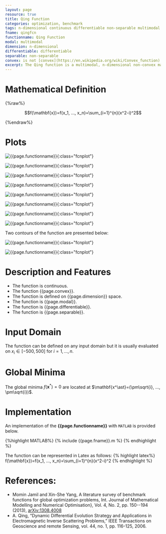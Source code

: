 ```yaml
---
layout: page
resource: true
title: Qing Function
categories: optimization, benchmark
tags: n-dimensional continuous differentiable non-separable multimodal non-convex
fname: qingfcn
functionname: Qing Function
modal: multimodal
dimension: n-dimensional
differentiable: differentiable
separable: non-separable
convex: is not [convex](https://en.wikipedia.org/wiki/Convex_function)
excerpt: The Qing function is a multimodal, n-dimensional non-convex mathematical function widely used for testing optimization algorithms
---
```


# Mathematical Definition

{%raw%}

$$f(\mathbf{x})=f(x_1, ..., x_n)=\sum_{i=1}^{n}(x^2-i)^2$$

{%endraw%}

# Plots
![{{page.functionname}}]({{site.baseurl}}/benchmarkfcns/plots/{{page.fname}}.png){:class="fcnplot"}

![{{page.functionname}}]({{site.baseurl}}/benchmarkfcns/plots/{{page.fname}}_2.png){:class="fcnplot"}

![{{page.functionname}}]({{site.baseurl}}/benchmarkfcns/plots/{{page.fname}}_3.png){:class="fcnplot"}

![{{page.functionname}}]({{site.baseurl}}/benchmarkfcns/plots/{{page.fname}}_4.png){:class="fcnplot"}

![{{page.functionname}}]({{site.baseurl}}/benchmarkfcns/plots/{{page.fname}}_5.png){:class="fcnplot"}

![{{page.functionname}}]({{site.baseurl}}/benchmarkfcns/plots/{{page.fname}}_6.png){:class="fcnplot"}

![{{page.functionname}}]({{site.baseurl}}/benchmarkfcns/plots/{{page.fname}}_7.png){:class="fcnplot"}

![{{page.functionname}}]({{site.baseurl}}/benchmarkfcns/plots/{{page.fname}}_8.png){:class="fcnplot"}

Two contours of the function are presented below:

![{{page.functionname}}]({{site.baseurl}}/benchmarkfcns/plots/{{page.fname}}_contour.png){:class="fcnplot"}

![{{page.functionname}}]({{site.baseurl}}/benchmarkfcns/plots/{{page.fname}}_contour_2.png){:class="fcnplot"}

# Description and Features
* The function is continuous.
* The function {{page.convex}}.
* The function is defined on {{page.dimension}} space.
* The function is {{page.modal}}.
* The function is {{page.differentiable}}.
* The function is {{page.separable}}.

# Input Domain
The function can be defined on any input domain but it is usually evaluated on $x_i \in [-500, 500]$ for $i=1, ..., n$.

# Global Minima
The global minima $f(\textbf{x}^{\ast})=0$ are located at $\mathbf{x^\ast}=(\pm\sqrt{i}, ..., \pm\sqrt{i})$.

# Implementation
An implementation of the **{{page.functionname}}** with `MATLAB` is provided below. 

{%highlight MATLAB%}
{% include {{page.fname}}.m %}
{% endhighlight %}

The function can be represented in Latex as follows:
{% highlight latex%}
f(\mathbf{x})=f(x_1, ..., x_n)=\sum_{i=1}^{n}(x^2-i)^2
{% endhighlight %}

# References:
* Momin Jamil and Xin-She Yang, A literature survey of benchmark functions for global optimization problems, Int. Journal of Mathematical Modelling 
and Numerical Optimisation}, Vol. 4, No. 2, pp. 150--194 (2013), [arXiv:1308.4008](arXiv:1308.4008)
* A. Qing, “Dynamic Differential Evolution Strategy and Applications in Electromagnetic
Inverse Scattering Problems,” IEEE Transactions on Geoscience and remote Sensing,
vol. 44, no. 1, pp. 116-125, 2006.
